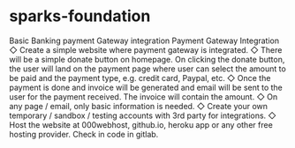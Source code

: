 # sparks-foundation
Basic Banking payment Gateway integration
Payment Gateway Integration ◇ Create a simple website where payment gateway is integrated. ◇ There will be a simple donate button on homepage. On clicking the donate button, the user will land on the payment page where user can select the amount to be paid and the payment type, e.g. credit card, Paypal, etc. ◇ Once the payment is done and invoice will be generated and email will be sent to the user for the payment received. The invoice will contain the amount. ◇ On any page / email, only basic information is needed. ◇ Create your own temporary / sandbox / testing accounts with 3rd party for integrations. ◇ Host the website at 000webhost, github.io, heroku app or any other free hosting provider. Check in code in gitlab.
